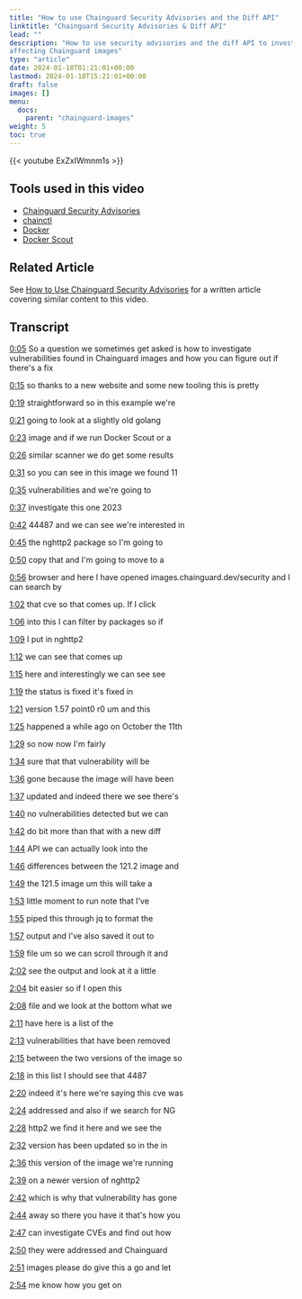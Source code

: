 ```yaml
---
title: "How to use Chainguard Security Advisories and the Diff API"
linktitle: "Chainguard Security Advisories & Diff API"
lead: ""
description: "How to use security advisories and the diff API to investigate vulnerabilities
affecting Chainguard images"
type: "article"
date: 2024-01-18T01:21:01+00:00
lastmod: 2024-01-18T15:21:01+00:00
draft: false
images: []
menu:
  docs:
    parent: "chainguard-images"
weight: 5
toc: true
---
```


{{< youtube ExZxIWmnm1s >}}

## Tools used in this video

* [Chainguard Security Advisories](https://images.chainguard.dev/security)
* [chainctl](/chainguard/administration/how-to-install-chainctl/)
* [Docker](https://docker.com)
* [Docker Scout](https://docs.docker.com/scout/)

## Related Article

See [How to Use Chainguard Security Advisories](/chainguard/chainguard-images/security-advisories/) for a written article covering similar
content to this video.

## Transcript

<a href="https://youtu.be/ExZxIWmnm1s?t=5" target="_blank">0:05</a> So a question we sometimes get asked is how to investigate vulnerabilities found in Chainguard images and how you can figure out if there's a fix

<a href="https://youtu.be/ExZxIWmnm1s?t=15" target="_blank">0:15</a> so thanks to a new website and some new tooling this is pretty

<a href="https://youtu.be/ExZxIWmnm1s?t=19" target="_blank">0:19</a> straightforward so in this example we're

<a href="https://youtu.be/ExZxIWmnm1s?t=21" target="_blank">0:21</a> going to look at a slightly old golang

<a href="https://youtu.be/ExZxIWmnm1s?t=23" target="_blank">0:23</a> image and if we run Docker Scout or a

<a href="https://youtu.be/ExZxIWmnm1s?t=26" target="_blank">0:26</a> similar scanner we do get some results

<a href="https://youtu.be/ExZxIWmnm1s?t=31" target="_blank">0:31</a> so you can see in this image we found 11


<a href="https://youtu.be/ExZxIWmnm1s?t=35" target="_blank">0:35</a> vulnerabilities and we're going to

<a href="https://youtu.be/ExZxIWmnm1s?t=37" target="_blank">0:37</a> investigate this one 2023

<a href="https://youtu.be/ExZxIWmnm1s?t=42" target="_blank">0:42</a> 44487 and we can see we're interested in

<a href="https://youtu.be/ExZxIWmnm1s?t=45" target="_blank">0:45</a> the nghttp2 package so I'm going to

<a href="https://youtu.be/ExZxIWmnm1s?t=50" target="_blank">0:50</a> copy that and I'm going to move to a

<a href="https://youtu.be/ExZxIWmnm1s?t=56" target="_blank">0:56</a> browser and here I have opened images.chainguard.dev/security and I can search by

<a href="https://youtu.be/ExZxIWmnm1s?t=62" target="_blank">1:02</a> that cve so that comes up. If I click

<a href="https://youtu.be/ExZxIWmnm1s?t=66" target="_blank">1:06</a> into this I can filter by packages so if

<a href="https://youtu.be/ExZxIWmnm1s?t=69" target="_blank">1:09</a> I put in nghttp2

<a href="https://youtu.be/ExZxIWmnm1s?t=72" target="_blank">1:12</a> we can see that comes up

<a href="https://youtu.be/ExZxIWmnm1s?t=75" target="_blank">1:15</a> here and interestingly we can see see

<a href="https://youtu.be/ExZxIWmnm1s?t=79" target="_blank">1:19</a> the status is fixed it's fixed in

<a href="https://youtu.be/ExZxIWmnm1s?t=81" target="_blank">1:21</a> version 1.57 point0 r0 um and this

<a href="https://youtu.be/ExZxIWmnm1s?t=85" target="_blank">1:25</a> happened a while ago on October the 11th

<a href="https://youtu.be/ExZxIWmnm1s?t=89" target="_blank">1:29</a> so now now I'm fairly

<a href="https://youtu.be/ExZxIWmnm1s?t=94" target="_blank">1:34</a> sure that that vulnerability will be

<a href="https://youtu.be/ExZxIWmnm1s?t=96" target="_blank">1:36</a> gone because the image will have been

<a href="https://youtu.be/ExZxIWmnm1s?t=97" target="_blank">1:37</a> updated and indeed there we see there's

<a href="https://youtu.be/ExZxIWmnm1s?t=100" target="_blank">1:40</a> no vulnerabilities detected but we can

<a href="https://youtu.be/ExZxIWmnm1s?t=102" target="_blank">1:42</a> do bit more than that with a new diff

<a href="https://youtu.be/ExZxIWmnm1s?t=104" target="_blank">1:44</a> API we can actually look into the

<a href="https://youtu.be/ExZxIWmnm1s?t=106" target="_blank">1:46</a> differences between the 121.2 image and

<a href="https://youtu.be/ExZxIWmnm1s?t=109" target="_blank">1:49</a> the 121.5 image um this will take a

<a href="https://youtu.be/ExZxIWmnm1s?t=113" target="_blank">1:53</a> little moment to run note that I've

<a href="https://youtu.be/ExZxIWmnm1s?t=115" target="_blank">1:55</a> piped this through jq to format the

<a href="https://youtu.be/ExZxIWmnm1s?t=117" target="_blank">1:57</a> output and I've also saved it out to

<a href="https://youtu.be/ExZxIWmnm1s?t=119" target="_blank">1:59</a> file um so we can scroll through it and

<a href="https://youtu.be/ExZxIWmnm1s?t=122" target="_blank">2:02</a> see the output and look at it a little

<a href="https://youtu.be/ExZxIWmnm1s?t=124" target="_blank">2:04</a> bit easier so if I open this

<a href="https://youtu.be/ExZxIWmnm1s?t=128" target="_blank">2:08</a> file and we look at the bottom what we

<a href="https://youtu.be/ExZxIWmnm1s?t=131" target="_blank">2:11</a> have here is a list of the

<a href="https://youtu.be/ExZxIWmnm1s?t=133" target="_blank">2:13</a> vulnerabilities that have been removed

<a href="https://youtu.be/ExZxIWmnm1s?t=135" target="_blank">2:15</a> between the two versions of the image so

<a href="https://youtu.be/ExZxIWmnm1s?t=138" target="_blank">2:18</a> in this list I should see that 4487

<a href="https://youtu.be/ExZxIWmnm1s?t=140" target="_blank">2:20</a> indeed it's here we're saying this cve was


<a href="https://youtu.be/ExZxIWmnm1s?t=144" target="_blank">2:24</a> addressed and also if we search for NG

<a href="https://youtu.be/ExZxIWmnm1s?t=148" target="_blank">2:28</a> http2 we find it here and we see the

<a href="https://youtu.be/ExZxIWmnm1s?t=152" target="_blank">2:32</a> version has been updated so in the in

<a href="https://youtu.be/ExZxIWmnm1s?t=156" target="_blank">2:36</a> this version of the image we're running

<a href="https://youtu.be/ExZxIWmnm1s?t=159" target="_blank">2:39</a> on a newer version of
nghttp2

<a href="https://youtu.be/ExZxIWmnm1s?t=162" target="_blank">2:42</a> which is why that vulnerability has gone

<a href="https://youtu.be/ExZxIWmnm1s?t=164" target="_blank">2:44</a> away so there you have it that's how you

<a href="https://youtu.be/ExZxIWmnm1s?t=167" target="_blank">2:47</a> can investigate CVEs and find out how

<a href="https://youtu.be/ExZxIWmnm1s?t=170" target="_blank">2:50</a> they were addressed and Chainguard

<a href="https://youtu.be/ExZxIWmnm1s?t=171" target="_blank">2:51</a> images please do give this a go and let

<a href="https://youtu.be/ExZxIWmnm1s?t=174" target="_blank">2:54</a> me know how you get on
